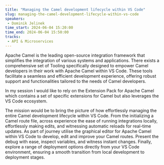 ```yaml
---
title: "Managing the Camel development lifecycle within VS Code"
slug: managing-the-camel-development-lifecycle-within-vs-code
speakers:
 - Dominik Jelinek
time_start: 2024-06-04 15:20:00
time_end: 2024-06-04 15:50:00
tracks:
 - API & Microservices
---
```


Apache Camel is the leading open-source integration framework that simplifies the integration of various systems and applications. There exists a comprehensive set of Tooling specifically designed to empower Camel developers in their work with Apache Camel within VS Code. These tools facilitate a seamless and efficient development experience, offering robust support and functionalities tailored to the needs of Camel developers.
 
 
 
 In my session I would like to rely on the Extension Pack for Apache Camel which contains a set of specific extensions for Camel but also leverages the VS Code ecosystem. 
 
 
 
 The mission would be to bring the picture of how effortlessly managing the entire Camel development lifecycle within VS Code. From the initializing a Camel route file, across experience the ease of running integrations locally, effortlessly making edits, and witnessing automatic reloads for real-time updates. As part of journey utilise the graphical editor for Apache Camel within VS Code to develop, edit and improve your Camel routes. Present the debug with ease, inspect variables, and witness instant changes. Finally, explore a range of deployment options directly from your VS Code environment, ensuring a smooth transition from local development to deployment stages.